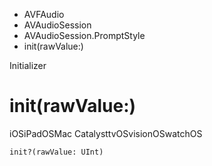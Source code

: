

- AVFAudio
- AVAudioSession
- AVAudioSession.PromptStyle
-  init(rawValue:) 

Initializer

# init(rawValue:)

iOSiPadOSMac CatalysttvOSvisionOSwatchOS

``` source
init?(rawValue: UInt)
```

